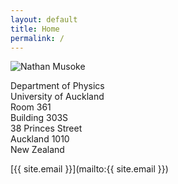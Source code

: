 ```yaml
---
layout: default
title: Home
permalink: /
---
```


![Nathan Musoke](https://upload.wikimedia.org/wikipedia/commons/a/a0/Circle_-_black_simple.svg)

Department of Physics  
University of Auckland  
Room 361  
Building 303S  
38 Princes Street  
Auckland 1010  
New Zealand  

[{{ site.email }}](mailto:{{ site.email }})
